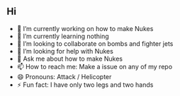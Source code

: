 ## Hi 

- 🔭 I’m currently working on how to make Nukes 
- 🌱 I’m currently learning nothing
- 👯 I’m looking to collaborate on bombs and fighter jets
- 🤔 I’m looking for help with Nukes
- 💬 Ask me about how to make Nukes
- 📫 How to reach me: Make a issue on any of my repo
- 😄 Pronouns: Attack / Helicopter
- ⚡ Fun fact: I have only two legs and two hands
